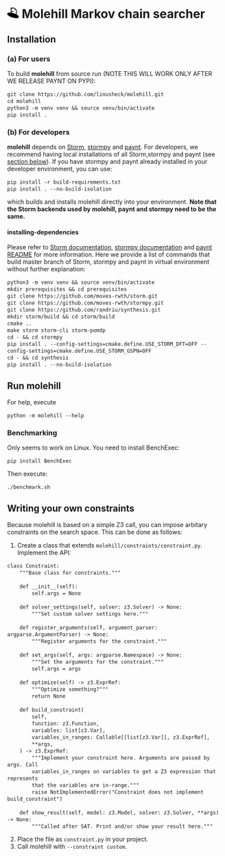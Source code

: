 # <img src="resources/molehill.svg" alt="Molehill Logo" height="25"/> Molehill Markov chain searcher 

## Installation

### (a) For users

To build **molehill** from source run (NOTE THIS WILL WORK ONLY AFTER WE RELEASE PAYNT ON PYPI): 
```
git clone https://github.com/linusheck/molehill.git
cd molehill
python3 -m venv venv && source venv/bin/activate
pip install .
```

### (b) For developers

**molehill** depends on [Storm](https://github.com/moves-rwth/storm), [stormpy](https://github.com/moves-rwth/stormpy) and [paynt](https://github.com/randriu/synthesis). For developers, we recommend having local installations of all Storm,stormpy and paynt (see [section below](#installing-dependencies)). If you have stormpy and paynt already installed in your developer environment, you can use:

```shell
pip install -r build-requirements.txt
pip install . --no-build-isolation
```

which builds and installs molehill directly into your environment. **Note that the Storm backends used by molehill, paynt and stormpy need to be the same.**

#### installing-dependencies

Please refer to [Storm documentation](https://www.stormchecker.org/documentation/obtain-storm/build.html), [stormpy documentation](https://moves-rwth.github.io/stormpy/installation.html) and [paynt README](https://github.com/randriu/synthesis/blob/master/README.md) for more information. Here we provide a list of commands that build master branch of Storm, stormpy and paynt in virtual environment without further explanation:

```shell
python3 -m venv venv && source venv/bin/activate
mkdir prerequisites && cd prerequisites
git clone https://github.com/moves-rwth/storm.git
git clone https://github.com/moves-rwth/stormpy.git
git clone https://github.com/randriu/synthesis.git
mkdir storm/build && cd storm/build
cmake ..
make storm storm-cli storm-pomdp
cd - && cd stormpy
pip install . --config-settings=cmake.define.USE_STORM_DFT=OFF --config-settings=cmake.define.USE_STORM_GSPN=OFF
cd - && cd synthesis
pip install . --no-build-isolation
```

## Run molehill

For help, execute
```
python -m molehill --help
```

### Benchmarking

Only seems to work on Linux. You need to install BenchExec:
```
pip install BenchExec
```

Then execute:
```
./benchmark.sh
```

## Writing your own constraints

Because molehill is based on a simple Z3 call, you can impose arbitary constraints on the search space. This can be done as follows:

1.  Create a class that extends `molehill/constraints/constraint.py`. Implement the API:
```
class Constraint:
    """Base class for constraints."""

    def __init__(self):
        self.args = None

    def solver_settings(self, solver: z3.Solver) -> None:
        """Set custom solver settings here."""

    def register_arguments(self, argument_parser: argparse.ArgumentParser) -> None:
        """Register arguments for the constraint."""

    def set_args(self, args: argparse.Namespace) -> None:
        """Set the arguments for the constraint."""
        self.args = args
    
    def optimize(self) -> z3.ExprRef:
        """Optimize something?"""
        return None

    def build_constraint(
        self,
        function: z3.Function,
        variables: list[z3.Var],
        variables_in_ranges: Callable[[list[z3.Var]], z3.ExprRef],
        **args,
    ) -> z3.ExprRef:
        """Implement your constraint here. Arguments are passed by args. Call
        variables_in_ranges on variables to get a Z3 expression that represents
        that the variables are in-range."""
        raise NotImplementedError("Constraint does not implement build_constraint")

    def show_result(self, model: z3.Model, solver: z3.Solver, **args) -> None:
        """Called after SAT. Print and/or show your result here."""
```
2. Place the file as `constraint.py` in your project.
3. Call molehill with `--constraint custom`.
